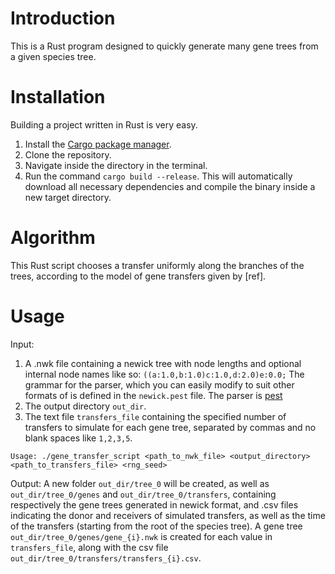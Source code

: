 # Introduction
This is a Rust program designed to quickly generate many gene trees from a given species tree.




# Installation
Building a project written in Rust is very easy.
1. Install the [Cargo package manager](https://doc.rust-lang.org/cargo/getting-started/installation.html).
2. Clone the repository.
3. Navigate inside the directory in the terminal.
4. Run the command ```cargo build --release```. This will automatically download all necessary dependencies and compile the binary inside a new target directory.

# Algorithm
This Rust script chooses a transfer uniformly along the branches of the trees, according to the model of gene transfers given by [ref].


# Usage
Input:
1. A .nwk file containing a newick tree with node lengths and optional internal node names like so:
```((a:1.0,b:1.0)c:1.0,d:2.0)e:0.0;```
The grammar for the parser, which you can easily modify to suit other formats of  is defined in the ```newick.pest``` file. The parser is [pest](https://pest.rs/book/grammars/syntax.html)
2. The output directory ```out_dir```.
3. The text file ```transfers_file``` containing the specified number of transfers to simulate for each gene tree, separated by commas and no blank spaces like ```1,2,3,5```.

```Usage: ./gene_transfer_script <path_to_nwk_file> <output_directory> <path_to_transfers_file> <rng_seed>```

Output:
A new folder ```out_dir/tree_0``` will be created, as well as ```out_dir/tree_0/genes``` and ```out_dir/tree_0/transfers```, containing respectively the gene trees generated in newick format, and .csv files indicating the donor and receivers of simulated transfers, as well as the time of the transfers (starting from the root of the species tree). A gene tree ```out_dir/tree_0/genes/gene_{i}.nwk``` is created for each value in ```transfers_file```, along with the csv file ```out_dir/tree_0/transfers/transfers_{i}.csv```.
